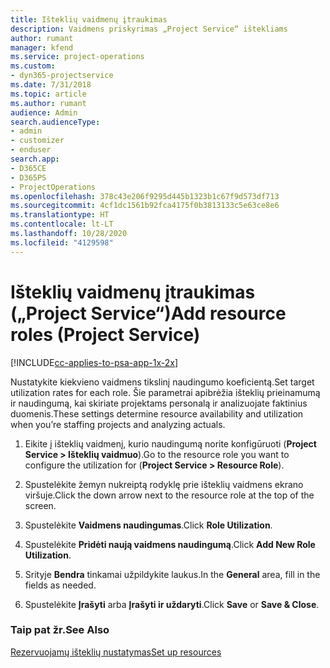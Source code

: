 ```yaml
---
title: Išteklių vaidmenų įtraukimas
description: Vaidmens priskyrimas „Project Service“ ištekliams
author: rumant
manager: kfend
ms.service: project-operations
ms.custom:
- dyn365-projectservice
ms.date: 7/31/2018
ms.topic: article
ms.author: rumant
audience: Admin
search.audienceType:
- admin
- customizer
- enduser
search.app:
- D365CE
- D365PS
- ProjectOperations
ms.openlocfilehash: 378c43e206f9295d445b1323b1c67f9d573df713
ms.sourcegitcommit: 4cf1dc1561b92fca4175f0b3813133c5e63ce8e6
ms.translationtype: HT
ms.contentlocale: lt-LT
ms.lasthandoff: 10/28/2020
ms.locfileid: "4129598"
---
```

# <a name="add-resource-roles-project-service"></a><span data-ttu-id="e59fe-103">Išteklių vaidmenų įtraukimas („Project Service“)</span><span class="sxs-lookup"><span data-stu-id="e59fe-103">Add resource roles (Project Service)</span></span>

[!INCLUDE[cc-applies-to-psa-app-1x-2x](../includes/cc-applies-to-psa-app-1x-2x.md)]

<span data-ttu-id="e59fe-104">Nustatykite kiekvieno vaidmens tikslinį naudingumo koeficientą.</span><span class="sxs-lookup"><span data-stu-id="e59fe-104">Set target utilization rates for each role.</span></span> <span data-ttu-id="e59fe-105">Šie parametrai apibrėžia išteklių prieinamumą ir naudingumą, kai skiriate projektams personalą ir analizuojate faktinius duomenis.</span><span class="sxs-lookup"><span data-stu-id="e59fe-105">These settings determine resource availability and utilization when you’re staffing projects and analyzing actuals.</span></span>  
  
1.  <span data-ttu-id="e59fe-106">Eikite į išteklių vaidmenį, kurio naudingumą norite konfigūruoti (**Project Service > Išteklių vaidmuo**).</span><span class="sxs-lookup"><span data-stu-id="e59fe-106">Go to the resource role you want to configure the utilization for (**Project Service > Resource Role**).</span></span>  
  
2.  <span data-ttu-id="e59fe-107">Spustelėkite žemyn nukreiptą rodyklę prie išteklių vaidmens ekrano viršuje.</span><span class="sxs-lookup"><span data-stu-id="e59fe-107">Click the down arrow next to the resource role at the top of the screen.</span></span>  
  
3.  <span data-ttu-id="e59fe-108">Spustelėkite **Vaidmens naudingumas**.</span><span class="sxs-lookup"><span data-stu-id="e59fe-108">Click **Role Utilization**.</span></span>  
  
4.  <span data-ttu-id="e59fe-109">Spustelėkite **Pridėti naują vaidmens naudingumą**.</span><span class="sxs-lookup"><span data-stu-id="e59fe-109">Click **Add New Role Utilization**.</span></span>  
  
5.  <span data-ttu-id="e59fe-110">Srityje **Bendra** tinkamai užpildykite laukus.</span><span class="sxs-lookup"><span data-stu-id="e59fe-110">In the **General** area, fill in the fields as needed.</span></span>  
  
6.  <span data-ttu-id="e59fe-111">Spustelėkite **Įrašyti** arba **Įrašyti ir uždaryti**.</span><span class="sxs-lookup"><span data-stu-id="e59fe-111">Click **Save** or **Save & Close**.</span></span>  
  
### <a name="see-also"></a><span data-ttu-id="e59fe-112">Taip pat žr.</span><span class="sxs-lookup"><span data-stu-id="e59fe-112">See Also</span></span>  
 [<span data-ttu-id="e59fe-113">Rezervuojamų išteklių nustatymas</span><span class="sxs-lookup"><span data-stu-id="e59fe-113">Set up resources</span></span>](../psa/set-up-resources.md)

